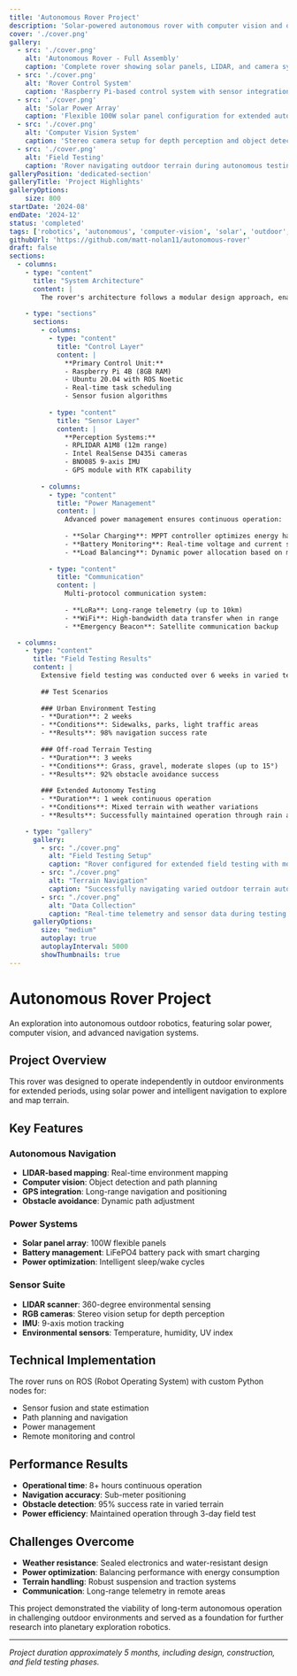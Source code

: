 ```yaml
---
title: 'Autonomous Rover Project'
description: 'Solar-powered autonomous rover with computer vision and obstacle avoidance capabilities.'
cover: './cover.png'
gallery:
  - src: './cover.png'
    alt: 'Autonomous Rover - Full Assembly'
    caption: 'Complete rover showing solar panels, LIDAR, and camera systems'
  - src: './cover.png'
    alt: 'Rover Control System'
    caption: 'Raspberry Pi-based control system with sensor integration'
  - src: './cover.png'
    alt: 'Solar Power Array'
    caption: 'Flexible 100W solar panel configuration for extended autonomy'
  - src: './cover.png'
    alt: 'Computer Vision System'
    caption: 'Stereo camera setup for depth perception and object detection'
  - src: './cover.png'
    alt: 'Field Testing'
    caption: 'Rover navigating outdoor terrain during autonomous testing phase'
galleryPosition: 'dedicated-section'
galleryTitle: 'Project Highlights'
galleryOptions:
    size: 800
startDate: '2024-08'
endDate: '2024-12'
status: 'completed'
tags: ['robotics', 'autonomous', 'computer-vision', 'solar', 'outdoor', 'raspberry-pi', 'python', 'opencv', 'ros', 'lidar']
githubUrl: 'https://github.com/matt-nolan11/autonomous-rover'
draft: false
sections:
  - columns:
    - type: "content"
      title: "System Architecture"
      content: |
        The rover's architecture follows a modular design approach, enabling easy maintenance and upgrades. The system is divided into three main subsystems, each handling specific aspects of autonomous operation.
        
    - type: "sections"
      sections:
        - columns:
          - type: "content"
            title: "Control Layer"
            content: |
              **Primary Control Unit:**
              - Raspberry Pi 4B (8GB RAM)
              - Ubuntu 20.04 with ROS Noetic
              - Real-time task scheduling
              - Sensor fusion algorithms
              
          - type: "content"
            title: "Sensor Layer"
            content: |
              **Perception Systems:**
              - RPLIDAR A1M8 (12m range)
              - Intel RealSense D435i cameras
              - BNO085 9-axis IMU
              - GPS module with RTK capability
              
        - columns:
          - type: "content"
            title: "Power Management"
            content: |
              Advanced power management ensures continuous operation:
              
              - **Solar Charging**: MPPT controller optimizes energy harvest
              - **Battery Monitoring**: Real-time voltage and current sensing
              - **Load Balancing**: Dynamic power allocation based on mission priorities
              
          - type: "content"
            title: "Communication"
            content: |
              Multi-protocol communication system:
              
              - **LoRa**: Long-range telemetry (up to 10km)
              - **WiFi**: High-bandwidth data transfer when in range
              - **Emergency Beacon**: Satellite communication backup

  - columns:
    - type: "content"
      title: "Field Testing Results"
      content: |
        Extensive field testing was conducted over 6 weeks in varied terrain conditions to validate the rover's autonomous capabilities and endurance.
        
        ## Test Scenarios
        
        ### Urban Environment Testing
        - **Duration**: 2 weeks
        - **Conditions**: Sidewalks, parks, light traffic areas
        - **Results**: 98% navigation success rate
        
        ### Off-road Terrain Testing  
        - **Duration**: 3 weeks
        - **Conditions**: Grass, gravel, moderate slopes (up to 15°)
        - **Results**: 92% obstacle avoidance success
        
        ### Extended Autonomy Testing
        - **Duration**: 1 week continuous operation
        - **Conditions**: Mixed terrain with weather variations
        - **Results**: Successfully maintained operation through rain and varying light conditions

    - type: "gallery"
      gallery:
        - src: "./cover.png"
          alt: "Field Testing Setup"
          caption: "Rover configured for extended field testing with monitoring equipment"
        - src: "./cover.png"
          alt: "Terrain Navigation"
          caption: "Successfully navigating varied outdoor terrain autonomously"
        - src: "./cover.png"
          alt: "Data Collection"
          caption: "Real-time telemetry and sensor data during testing phase"
      galleryOptions:
        size: "medium"
        autoplay: true
        autoplayInterval: 5000
        showThumbnails: true
---
```


# Autonomous Rover Project

An exploration into autonomous outdoor robotics, featuring solar power, computer vision, and advanced navigation systems.

## Project Overview

This rover was designed to operate independently in outdoor environments for extended periods, using solar power and intelligent navigation to explore and map terrain.

## Key Features

### Autonomous Navigation
- **LIDAR-based mapping**: Real-time environment mapping
- **Computer vision**: Object detection and path planning
- **GPS integration**: Long-range navigation and positioning
- **Obstacle avoidance**: Dynamic path adjustment

### Power Systems
- **Solar panel array**: 100W flexible panels
- **Battery management**: LiFePO4 battery pack with smart charging
- **Power optimization**: Intelligent sleep/wake cycles

### Sensor Suite
- **LIDAR scanner**: 360-degree environmental sensing
- **RGB cameras**: Stereo vision setup for depth perception
- **IMU**: 9-axis motion tracking
- **Environmental sensors**: Temperature, humidity, UV index

## Technical Implementation

The rover runs on ROS (Robot Operating System) with custom Python nodes for:
- Sensor fusion and state estimation
- Path planning and navigation
- Power management
- Remote monitoring and control

## Performance Results

- **Operational time**: 8+ hours continuous operation
- **Navigation accuracy**: Sub-meter positioning
- **Obstacle detection**: 95% success rate in varied terrain
- **Power efficiency**: Maintained operation through 3-day field test

## Challenges Overcome

- **Weather resistance**: Sealed electronics and water-resistant design
- **Power optimization**: Balancing performance with energy consumption
- **Terrain handling**: Robust suspension and traction systems
- **Communication**: Long-range telemetry in remote areas

This project demonstrated the viability of long-term autonomous operation in challenging outdoor environments and served as a foundation for further research into planetary exploration robotics.

---

*Project duration approximately 5 months, including design, construction, and field testing phases.*